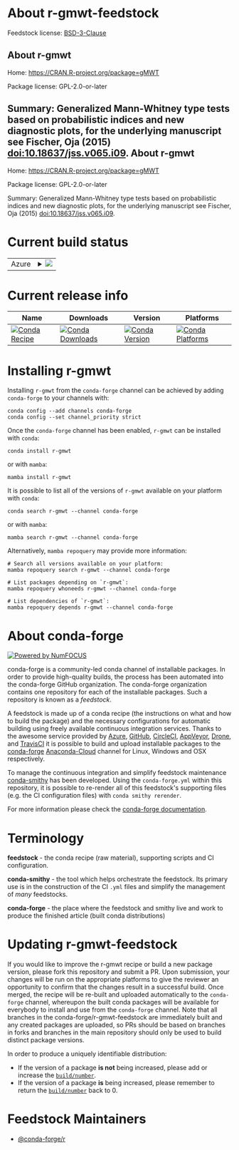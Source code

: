 About r-gmwt-feedstock
======================

Feedstock license: [BSD-3-Clause](https://github.com/conda-forge/r-gmwt-feedstock/blob/main/LICENSE.txt)

About r-gmwt
------------

Home: https://CRAN.R-project.org/package=gMWT

Package license: GPL-2.0-or-later

Summary: Generalized Mann-Whitney type tests based on probabilistic indices and new diagnostic plots, for the underlying manuscript see Fischer, Oja (2015) <doi:10.18637/jss.v065.i09>.
About r-gmwt
------------

Home: https://CRAN.R-project.org/package=gMWT

Package license: GPL-2.0-or-later

Summary: Generalized Mann-Whitney type tests based on probabilistic indices and new diagnostic plots, for the underlying manuscript see Fischer, Oja (2015) <doi:10.18637/jss.v065.i09>.

Current build status
====================


<table>
    
  <tr>
    <td>Azure</td>
    <td>
      <details>
        <summary>
          <a href="https://dev.azure.com/conda-forge/feedstock-builds/_build/latest?definitionId=19246&branchName=main">
            <img src="https://dev.azure.com/conda-forge/feedstock-builds/_apis/build/status/r-gmwt-feedstock?branchName=main">
          </a>
        </summary>
        <table>
          <thead><tr><th>Variant</th><th>Status</th></tr></thead>
          <tbody><tr>
              <td>linux_64_r_base4.2</td>
              <td>
                <a href="https://dev.azure.com/conda-forge/feedstock-builds/_build/latest?definitionId=19246&branchName=main">
                  <img src="https://dev.azure.com/conda-forge/feedstock-builds/_apis/build/status/r-gmwt-feedstock?branchName=main&jobName=linux&configuration=linux%20linux_64_r_base4.2" alt="variant">
                </a>
              </td>
            </tr><tr>
              <td>linux_64_r_base4.3</td>
              <td>
                <a href="https://dev.azure.com/conda-forge/feedstock-builds/_build/latest?definitionId=19246&branchName=main">
                  <img src="https://dev.azure.com/conda-forge/feedstock-builds/_apis/build/status/r-gmwt-feedstock?branchName=main&jobName=linux&configuration=linux%20linux_64_r_base4.3" alt="variant">
                </a>
              </td>
            </tr><tr>
              <td>osx_64_r_base4.2</td>
              <td>
                <a href="https://dev.azure.com/conda-forge/feedstock-builds/_build/latest?definitionId=19246&branchName=main">
                  <img src="https://dev.azure.com/conda-forge/feedstock-builds/_apis/build/status/r-gmwt-feedstock?branchName=main&jobName=osx&configuration=osx%20osx_64_r_base4.2" alt="variant">
                </a>
              </td>
            </tr><tr>
              <td>osx_64_r_base4.3</td>
              <td>
                <a href="https://dev.azure.com/conda-forge/feedstock-builds/_build/latest?definitionId=19246&branchName=main">
                  <img src="https://dev.azure.com/conda-forge/feedstock-builds/_apis/build/status/r-gmwt-feedstock?branchName=main&jobName=osx&configuration=osx%20osx_64_r_base4.3" alt="variant">
                </a>
              </td>
            </tr>
          </tbody>
        </table>
      </details>
    </td>
  </tr>
</table>

Current release info
====================

| Name | Downloads | Version | Platforms |
| --- | --- | --- | --- |
| [![Conda Recipe](https://img.shields.io/badge/recipe-r--gmwt-green.svg)](https://anaconda.org/conda-forge/r-gmwt) | [![Conda Downloads](https://img.shields.io/conda/dn/conda-forge/r-gmwt.svg)](https://anaconda.org/conda-forge/r-gmwt) | [![Conda Version](https://img.shields.io/conda/vn/conda-forge/r-gmwt.svg)](https://anaconda.org/conda-forge/r-gmwt) | [![Conda Platforms](https://img.shields.io/conda/pn/conda-forge/r-gmwt.svg)](https://anaconda.org/conda-forge/r-gmwt) |

Installing r-gmwt
=================

Installing `r-gmwt` from the `conda-forge` channel can be achieved by adding `conda-forge` to your channels with:

```
conda config --add channels conda-forge
conda config --set channel_priority strict
```

Once the `conda-forge` channel has been enabled, `r-gmwt` can be installed with `conda`:

```
conda install r-gmwt
```

or with `mamba`:

```
mamba install r-gmwt
```

It is possible to list all of the versions of `r-gmwt` available on your platform with `conda`:

```
conda search r-gmwt --channel conda-forge
```

or with `mamba`:

```
mamba search r-gmwt --channel conda-forge
```

Alternatively, `mamba repoquery` may provide more information:

```
# Search all versions available on your platform:
mamba repoquery search r-gmwt --channel conda-forge

# List packages depending on `r-gmwt`:
mamba repoquery whoneeds r-gmwt --channel conda-forge

# List dependencies of `r-gmwt`:
mamba repoquery depends r-gmwt --channel conda-forge
```


About conda-forge
=================

[![Powered by
NumFOCUS](https://img.shields.io/badge/powered%20by-NumFOCUS-orange.svg?style=flat&colorA=E1523D&colorB=007D8A)](https://numfocus.org)

conda-forge is a community-led conda channel of installable packages.
In order to provide high-quality builds, the process has been automated into the
conda-forge GitHub organization. The conda-forge organization contains one repository
for each of the installable packages. Such a repository is known as a *feedstock*.

A feedstock is made up of a conda recipe (the instructions on what and how to build
the package) and the necessary configurations for automatic building using freely
available continuous integration services. Thanks to the awesome service provided by
[Azure](https://azure.microsoft.com/en-us/services/devops/), [GitHub](https://github.com/),
[CircleCI](https://circleci.com/), [AppVeyor](https://www.appveyor.com/),
[Drone](https://cloud.drone.io/welcome), and [TravisCI](https://travis-ci.com/)
it is possible to build and upload installable packages to the
[conda-forge](https://anaconda.org/conda-forge) [Anaconda-Cloud](https://anaconda.org/)
channel for Linux, Windows and OSX respectively.

To manage the continuous integration and simplify feedstock maintenance
[conda-smithy](https://github.com/conda-forge/conda-smithy) has been developed.
Using the ``conda-forge.yml`` within this repository, it is possible to re-render all of
this feedstock's supporting files (e.g. the CI configuration files) with ``conda smithy rerender``.

For more information please check the [conda-forge documentation](https://conda-forge.org/docs/).

Terminology
===========

**feedstock** - the conda recipe (raw material), supporting scripts and CI configuration.

**conda-smithy** - the tool which helps orchestrate the feedstock.
                   Its primary use is in the construction of the CI ``.yml`` files
                   and simplify the management of *many* feedstocks.

**conda-forge** - the place where the feedstock and smithy live and work to
                  produce the finished article (built conda distributions)


Updating r-gmwt-feedstock
=========================

If you would like to improve the r-gmwt recipe or build a new
package version, please fork this repository and submit a PR. Upon submission,
your changes will be run on the appropriate platforms to give the reviewer an
opportunity to confirm that the changes result in a successful build. Once
merged, the recipe will be re-built and uploaded automatically to the
`conda-forge` channel, whereupon the built conda packages will be available for
everybody to install and use from the `conda-forge` channel.
Note that all branches in the conda-forge/r-gmwt-feedstock are
immediately built and any created packages are uploaded, so PRs should be based
on branches in forks and branches in the main repository should only be used to
build distinct package versions.

In order to produce a uniquely identifiable distribution:
 * If the version of a package **is not** being increased, please add or increase
   the [``build/number``](https://docs.conda.io/projects/conda-build/en/latest/resources/define-metadata.html#build-number-and-string).
 * If the version of a package **is** being increased, please remember to return
   the [``build/number``](https://docs.conda.io/projects/conda-build/en/latest/resources/define-metadata.html#build-number-and-string)
   back to 0.

Feedstock Maintainers
=====================

* [@conda-forge/r](https://github.com/conda-forge/r/)

